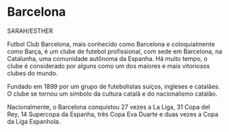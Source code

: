 # Barcelona
SARAH/ESTHER

Futbol Club Barcelona, mais conhecido como Barcelona e coloquialmente como Barça, é um clube de futebol profissional, com sede em Barcelona, na Catalunha, uma comunidade autônoma da Espanha. Há muito tempo, o clube é considerado por alguns como um dos maiores e mais vitoriosos clubes do mundo.

Fundado em 1899 por um grupo de futebolistas suíços, ingleses e catalães. O clube se tornou um símbolo da cultura catalã e do nacionalismo catalão. 

Nacionalmente, o Barcelona conquistou 27 vezes a La Liga, 31 Copa del Rey, 14 Supercopa da Espanha, três Copa Eva Duarte e duas vezes a Copa da Liga Espanhola.





